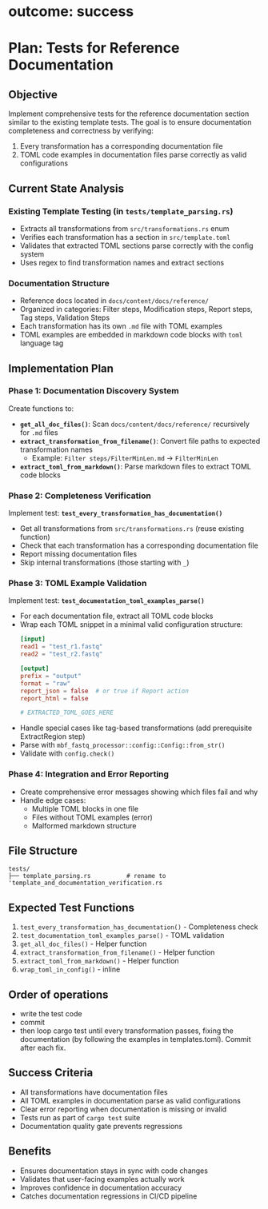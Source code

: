 # outcome: success
# Plan: Tests for Reference Documentation

## Objective
Implement comprehensive tests for the reference documentation section similar to the existing template tests. The goal is to ensure documentation completeness and correctness by verifying:

1. Every transformation has a corresponding documentation file
2. TOML code examples in documentation files parse correctly as valid configurations

## Current State Analysis

### Existing Template Testing (in `tests/template_parsing.rs`)
- Extracts all transformations from `src/transformations.rs` enum
- Verifies each transformation has a section in `src/template.toml`
- Validates that extracted TOML sections parse correctly with the config system
- Uses regex to find transformation names and extract sections

### Documentation Structure
- Reference docs located in `docs/content/docs/reference/`
- Organized in categories: Filter steps, Modification steps, Report steps, Tag steps, Validation Steps
- Each transformation has its own `.md` file with TOML examples
- TOML examples are embedded in markdown code blocks with `toml` language tag

## Implementation Plan

### Phase 1: Documentation Discovery System
Create functions to:
- **`get_all_doc_files()`**: Scan `docs/content/docs/reference/` recursively for `.md` files
- **`extract_transformation_from_filename()`**: Convert file paths to expected transformation names
  - Example: `Filter steps/FilterMinLen.md` → `FilterMinLen`
- **`extract_toml_from_markdown()`**: Parse markdown files to extract TOML code blocks

### Phase 2: Completeness Verification
Implement test: **`test_every_transformation_has_documentation()`**
- Get all transformations from `src/transformations.rs` (reuse existing function)
- Check that each transformation has a corresponding documentation file
- Report missing documentation files
- Skip internal transformations (those starting with `_`)

### Phase 3: TOML Example Validation
Implement test: **`test_documentation_toml_examples_parse()`**
- For each documentation file, extract all TOML code blocks
- Wrap each TOML snippet in a minimal valid configuration structure:
  ```toml
  [input]
  read1 = "test_r1.fastq"
  read2 = "test_r2.fastq"

  [output]
  prefix = "output"
  format = "raw"
  report_json = false  # or true if Report action
  report_html = false

  # EXTRACTED_TOML_GOES_HERE
  ```
- Handle special cases like tag-based transformations (add prerequisite ExtractRegion step)
- Parse with `mbf_fastq_processor::config::Config::from_str()`
- Validate with `config.check()`

### Phase 4: Integration and Error Reporting
- Create comprehensive error messages showing which files fail and why
- Handle edge cases:
  - Multiple TOML blocks in one file
  - Files without TOML examples (error)
  - Malformed markdown structure

## File Structure
```
tests/
├── template_parsing.rs          # rename to 'template_and_documentation_verification.rs
```

## Expected Test Functions
1. `test_every_transformation_has_documentation()` - Completeness check
2. `test_documentation_toml_examples_parse()` - TOML validation
3. `get_all_doc_files()` - Helper function
4. `extract_transformation_from_filename()` - Helper function  
5. `extract_toml_from_markdown()` - Helper function
6. `wrap_toml_in_config()` - inline 


## Order of operations
- write the test code
- commit 
- then loop cargo test until every transformation passes, fixing the documentation
(by following the examples in templates.toml). Commit after each fix.

## Success Criteria
- All transformations have documentation files
- All TOML examples in documentation parse as valid configurations
- Clear error reporting when documentation is missing or invalid
- Tests run as part of `cargo test` suite
- Documentation quality gate prevents regressions

## Benefits
- Ensures documentation stays in sync with code changes
- Validates that user-facing examples actually work
- Improves confidence in documentation accuracy
- Catches documentation regressions in CI/CD pipeline
